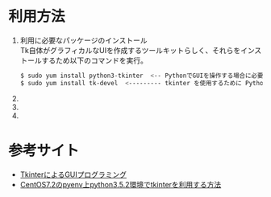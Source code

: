 # 利用方法

1. 利用に必要なパッケージのインストール  
    Tk自体がグラフィカルなUIを作成するツールキットらしく、それらをインストールするため以下のコマンドを実行。
    ```sh
    $ sudo yum install python3-tkinter  <-- PythonでGUIを操作する場合に必要となるライブラリ、TkのInterface
    $ sudo yum install tk-devel  <--------- tkinter を使用するために Python 環境を再構築するパッケージ
    ```


2. 

3. 

4. 









# 参考サイト
- [TkinterによるGUIプログラミング](https://python.keicode.com/advanced/tkinter.php)
- [CentOS7.2のpyenv上python3.5.2環境でtkinterを利用する方法](https://goodbyegangster.hatenablog.com/entry/2016/12/17/054050)






